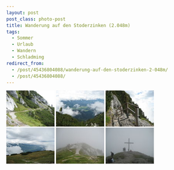 ```yaml
---
layout: post
post_class: photo-post
title: Wanderung auf den Stoderzinken (2.048m)
tags:
  - Sommer
  - Urlaub
  - Wandern
  - Schladming
redirect_from:
  - /post/45436804088/wanderung-auf-den-stoderzinken-2-048m/
  - /post/45436804088/
---
```

[![](/photos/2010-08-25-01-th.jpg)](/photos/2010-08-25-01-hd.jpg)
[![](/photos/2010-08-25-02-th.jpg)](/photos/2010-08-25-02-hd.jpg)
[![](/photos/2010-08-25-03-th.jpg)](/photos/2010-08-25-03-hd.jpg)
[![](/photos/2010-08-25-04-th.jpg)](/photos/2010-08-25-04-hd.jpg)
[![](/photos/2010-08-25-05-th.jpg)](/photos/2010-08-25-05-hd.jpg)
[![](/photos/2010-08-25-06-th.jpg)](/photos/2010-08-25-06-hd.jpg)
